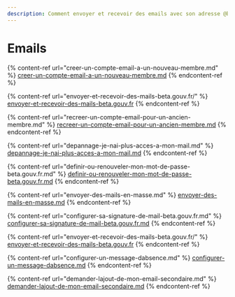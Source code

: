 ```yaml
---
description: Comment envoyer et recevoir des emails avec son adresse @beta.gouv
---
```


# Emails

{% content-ref url="creer-un-compte-email-a-un-nouveau-membre.md" %}
[creer-un-compte-email-a-un-nouveau-membre.md](creer-un-compte-email-a-un-nouveau-membre.md)
{% endcontent-ref %}

{% content-ref url="envoyer-et-recevoir-des-mails-beta.gouv.fr/" %}
[envoyer-et-recevoir-des-mails-beta.gouv.fr](envoyer-et-recevoir-des-mails-beta.gouv.fr/)
{% endcontent-ref %}

{% content-ref url="recreer-un-compte-email-pour-un-ancien-membre.md" %}
[recreer-un-compte-email-pour-un-ancien-membre.md](recreer-un-compte-email-pour-un-ancien-membre.md)
{% endcontent-ref %}

{% content-ref url="depannage-je-nai-plus-acces-a-mon-mail.md" %}
[depannage-je-nai-plus-acces-a-mon-mail.md](depannage-je-nai-plus-acces-a-mon-mail.md)
{% endcontent-ref %}

{% content-ref url="definir-ou-renouveler-mon-mot-de-passe-beta.gouv.fr.md" %}
[definir-ou-renouveler-mon-mot-de-passe-beta.gouv.fr.md](definir-ou-renouveler-mon-mot-de-passe-beta.gouv.fr.md)
{% endcontent-ref %}

{% content-ref url="envoyer-des-mails-en-masse.md" %}
[envoyer-des-mails-en-masse.md](envoyer-des-mails-en-masse.md)
{% endcontent-ref %}

{% content-ref url="configurer-sa-signature-de-mail-beta.gouv.fr.md" %}
[configurer-sa-signature-de-mail-beta.gouv.fr.md](configurer-sa-signature-de-mail-beta.gouv.fr.md)
{% endcontent-ref %}

{% content-ref url="envoyer-et-recevoir-des-mails-beta.gouv.fr/" %}
[envoyer-et-recevoir-des-mails-beta.gouv.fr](envoyer-et-recevoir-des-mails-beta.gouv.fr/)
{% endcontent-ref %}

{% content-ref url="configurer-un-message-dabsence.md" %}
[configurer-un-message-dabsence.md](configurer-un-message-dabsence.md)
{% endcontent-ref %}

{% content-ref url="demander-lajout-de-mon-email-secondaire.md" %}
[demander-lajout-de-mon-email-secondaire.md](demander-lajout-de-mon-email-secondaire.md)
{% endcontent-ref %}
